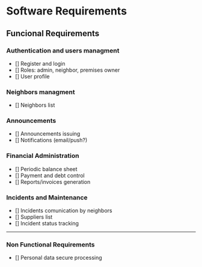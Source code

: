 # Software Requirements

## Funcional Requirements
### Authentication and users managment
- [] Register and login
- [] Roles: admin, neighbor, premises owner
- [] User profile

### Neighbors managment
- [] Neighbors list

### Announcements
- [] Announcements issuing
- [] Notifications (email/push?)

### Financial Administration
- [] Periodic balance sheet
- [] Payment and debt control
- [] Reports/invoices generation

### Incidents and Maintenance
- [] Incidents comunication by neighbors
- [] Suppliers list
- [] Incident status tracking

---

### Non Functional Requirements
- [] Personal data secure processing